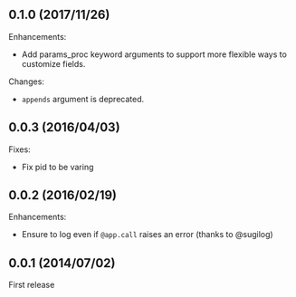## 0.1.0  (2017/11/26)

Enhancements:

* Add params\_proc keyword arguments to support more flexible ways to customize fields.

Changes:

* `appends` argument is deprecated.

## 0.0.3  (2016/04/03)

Fixes:

* Fix pid to be varing

## 0.0.2  (2016/02/19)

Enhancements:

* Ensure to log even if `@app.call` raises an error (thanks to @sugilog)

## 0.0.1  (2014/07/02)

First release

